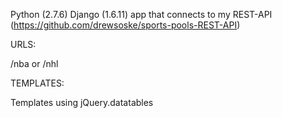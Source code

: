 Python (2.7.6) Django (1.6.11) app that connects to my REST-API (https://github.com/drewsoske/sports-pools-REST-API)

URLS:

/nba or /nhl


TEMPLATES:

Templates using jQuery.datatables
